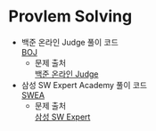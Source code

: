 # Provlem Solving
- 백준 온라인 Judge 풀이 코드  
[BOJ](BOJ)
	- 문제 출처  
[백준 온라인 Judge](https://boj.kr)
- 삼성 SW Expert Academy 풀이 코드  
[SWEA](SWEA)
	- 문제 출처  
[삼성 SW Expert](https://swexpertacademy.com)
